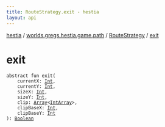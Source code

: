 ```yaml
---
title: RouteStrategy.exit - hestia
layout: api
---
```


<div class='api-docs-breadcrumbs'><a href="../../index.html">hestia</a> / <a href="../index.html">worlds.gregs.hestia.game.path</a> / <a href="index.html">RouteStrategy</a> / <a href="./exit.html">exit</a></div>

# exit

<div class="signature"><code><span class="keyword">abstract</span> <span class="keyword">fun </span><span class="identifier">exit</span><span class="symbol">(</span><br/>&nbsp;&nbsp;&nbsp;&nbsp;<span class="parameterName" id="worlds.gregs.hestia.game.path.RouteStrategy$exit(kotlin.Int, kotlin.Int, kotlin.Int, kotlin.Int, kotlin.Array((kotlin.IntArray)), kotlin.Int, kotlin.Int)/currentX">currentX</span><span class="symbol">:</span>&nbsp;<a href="https://kotlinlang.org/api/latest/jvm/stdlib/kotlin/-int/index.html"><span class="identifier">Int</span></a><span class="symbol">, </span><br/>&nbsp;&nbsp;&nbsp;&nbsp;<span class="parameterName" id="worlds.gregs.hestia.game.path.RouteStrategy$exit(kotlin.Int, kotlin.Int, kotlin.Int, kotlin.Int, kotlin.Array((kotlin.IntArray)), kotlin.Int, kotlin.Int)/currentY">currentY</span><span class="symbol">:</span>&nbsp;<a href="https://kotlinlang.org/api/latest/jvm/stdlib/kotlin/-int/index.html"><span class="identifier">Int</span></a><span class="symbol">, </span><br/>&nbsp;&nbsp;&nbsp;&nbsp;<span class="parameterName" id="worlds.gregs.hestia.game.path.RouteStrategy$exit(kotlin.Int, kotlin.Int, kotlin.Int, kotlin.Int, kotlin.Array((kotlin.IntArray)), kotlin.Int, kotlin.Int)/sizeX">sizeX</span><span class="symbol">:</span>&nbsp;<a href="https://kotlinlang.org/api/latest/jvm/stdlib/kotlin/-int/index.html"><span class="identifier">Int</span></a><span class="symbol">, </span><br/>&nbsp;&nbsp;&nbsp;&nbsp;<span class="parameterName" id="worlds.gregs.hestia.game.path.RouteStrategy$exit(kotlin.Int, kotlin.Int, kotlin.Int, kotlin.Int, kotlin.Array((kotlin.IntArray)), kotlin.Int, kotlin.Int)/sizeY">sizeY</span><span class="symbol">:</span>&nbsp;<a href="https://kotlinlang.org/api/latest/jvm/stdlib/kotlin/-int/index.html"><span class="identifier">Int</span></a><span class="symbol">, </span><br/>&nbsp;&nbsp;&nbsp;&nbsp;<span class="parameterName" id="worlds.gregs.hestia.game.path.RouteStrategy$exit(kotlin.Int, kotlin.Int, kotlin.Int, kotlin.Int, kotlin.Array((kotlin.IntArray)), kotlin.Int, kotlin.Int)/clip">clip</span><span class="symbol">:</span>&nbsp;<a href="https://kotlinlang.org/api/latest/jvm/stdlib/kotlin/-array/index.html"><span class="identifier">Array</span></a><span class="symbol">&lt;</span><a href="https://kotlinlang.org/api/latest/jvm/stdlib/kotlin/-int-array/index.html"><span class="identifier">IntArray</span></a><span class="symbol">&gt;</span><span class="symbol">, </span><br/>&nbsp;&nbsp;&nbsp;&nbsp;<span class="parameterName" id="worlds.gregs.hestia.game.path.RouteStrategy$exit(kotlin.Int, kotlin.Int, kotlin.Int, kotlin.Int, kotlin.Array((kotlin.IntArray)), kotlin.Int, kotlin.Int)/clipBaseX">clipBaseX</span><span class="symbol">:</span>&nbsp;<a href="https://kotlinlang.org/api/latest/jvm/stdlib/kotlin/-int/index.html"><span class="identifier">Int</span></a><span class="symbol">, </span><br/>&nbsp;&nbsp;&nbsp;&nbsp;<span class="parameterName" id="worlds.gregs.hestia.game.path.RouteStrategy$exit(kotlin.Int, kotlin.Int, kotlin.Int, kotlin.Int, kotlin.Array((kotlin.IntArray)), kotlin.Int, kotlin.Int)/clipBaseY">clipBaseY</span><span class="symbol">:</span>&nbsp;<a href="https://kotlinlang.org/api/latest/jvm/stdlib/kotlin/-int/index.html"><span class="identifier">Int</span></a><br/><span class="symbol">)</span><span class="symbol">: </span><a href="https://kotlinlang.org/api/latest/jvm/stdlib/kotlin/-boolean/index.html"><span class="identifier">Boolean</span></a></code></div>
